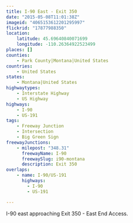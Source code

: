 ```yaml
---
title: I-90 East - Exit 350
date: "2015-05-08T11:01:38Z"
imageid: "4065153612201295997"
flickrid: "17877988350"
location:
    latitude: 45.69640840071699
    longitude: -110.26364922523499
places: []
counties:
    - Park County|Montana|United States
countries:
    - United States
states:
    - Montana|United States
highwaytypes:
    - Interstate Highway
    - US Highway
highways:
    - I-90
    - US-191
tags:
    - Freeway Junction
    - Intersection
    - Big Green Sign
freewayJunctions:
    - milepost: "348.31"
      freewayName: I-90
      freewaySlug: i90-montana
      description: Exit 350
overlaps:
    - name: I-90/US-191
      highways:
        - I-90
        - US-191

---
```

I-90 east approaching Exit 350 - East End Access.